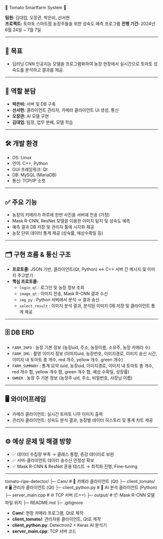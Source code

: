 🍅 Tomato Smartfarm System 🍅

**팀원:** 김대업, 오장관, 박은비, 선서현  
**프로젝트:** 토마토 스마트팜 농장주들을 위한 성숙도 예측 프로그램
**진행 기간:** 2024년 6월 24일 ~ 7월 7일

---

## 📌 목표
- 딥러닝 CNN 인공지능 모델을 프로그램화하여 농장 현장에서 실시간으로 토마토 성숙도를 분석하고 결과를 제공.

---

## 👤 역할 분담
- **박은비:** 서버 및 DB 구축
- **선서현:** 클라이언트 관리자, 카메라 클라이언트 UI 생성, 통신
- **오장관:** AI 모델 구현
- **김대업:** 팀장, 업무 분배, 모델 학습

---

## 🛠️ 개발 환경
- OS: Linux
- 언어: C++, Python
- GUI 프레임워크: Qt
- DB: MySQL (MariaDB)
- 통신: TCP/IP 소켓

---

## ✅ 주요 기능
- 농장의 카메라가 하루에 한번 사진을 서버에 전송 (가정)
- Mask R-CNN, ResNet 모델을 이용한 이미지 탐지 및 성숙도 예측
- 예측 결과 DB 저장 및 관리자 툴에 시각화 제공
- 농장 단위 데이터 통계 제공 (성숙률, 예상수확일 등)

---

## 🗂️ 구현 흐름 & 통신 구조
- **프로토콜:** JSON 기반, 클라이언트(Qt, Python) ↔ C++ 서버 간 메시지 및 이미지 주고받기
- **핵심 프로토콜:**  
  - `login_qt` : 로그인 및 농장 정보 조회
  - `image_qt` : 이미지 전송, Mask R-CNN 결과 수신
  - `img_py` : Python 서버에서 분석 → 결과 송신
  - `select_result` : 이미지 분석 결과, 분석된 이미지 DB 저장 및 클라이언트 통계 제공

---

## 🗄️ DB ERD
- `FARM_INFO` : 농장 기본 정보 (농장uid, 주소, 농장이름, 소유주, 농장 카메라 수)
- `FARM_IMG` : 촬영 이미지 정보 (이미지uid, 농장번호, 이미지경로, 이미지 송신 시간, 이미지 내 토마토 총 개수, red 개수, yellow 개수, green 개수)
- `FARM_SUMMARY` : 통계 요약 (uid, 농장uid, 이미지경로, 이미지 내 토마토 총 개수, red 개수 합, yellow 개수 합, green 개수 합, 예상 수확일, 성장률)
- `OWNER` : 농장 주 기본 정보 (농장주 uid, 주소, 비밀번호, 사장님 이름)
---

## 🖥️ 와이어프레임
- 카메라 클라이언트: 실시간 토마토 나무 이미지 출력
- 관리자 클라이언트: 성숙도 분석 결과, 농장별 데이터 히스토리 및 통계 차트 제공

---

## ⚙️ 예상 문제 및 해결 방향
- ✅ 데이터 수집량 부족 → 클래스 통합, 증강 데이터로 보완
- ✅ 서버-클라이언트 데이터 송수신 안정성 확보
- ✅ Mask R-CNN & ResNet 혼용 테스트 → 최적화 진행, Fine-tuning

---

tomato-ripe-detector/
├─ Cam/ # 📸 카메라 클라이언트 (Qt)
├─ client_tomato/ # 🖥️ 관리자 클라이언트 (Qt)
├─ client_python.py # 🧠 AI 분석 클라이언트 (Python)
├─ server_main.cpp # 🌐 TCP 서버 (C++)
├─ output/ # 📦 Mask R-CNN 모델 파일 위치
├─ README.md
├─ .gitignore

- **Cam/**: 현장 카메라 프로그램, Qt로 제작
- **client_tomato/**: 관리자용 클라이언트, Qt로 제작
- **client_python.py**: Detectron2 + Keras AI 분석기
- **server_main.cpp**: TCP 서버 코드

